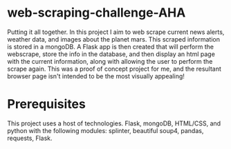 # web-scraping-challenge-AHA
Putting it all together. In this project I aim to web scrape current news alerts, weather data, and images about the planet mars. This scraped information is stored in a mongoDB. A Flask app is then created that will perform the webscrape, store the info in the database, and then display an html page with the current information, along with allowing the user to perform the scrape again. This was a proof of concept project for me, and the resultant browser page isn't intended to be the most visually appealing!

# Prerequisites 
This project uses a host of technologies. Flask, mongoDB, HTML/CSS, and python with the following modules: splinter, beautiful soup4, pandas, requests, Flask.
